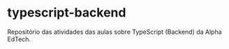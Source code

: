 # typescript-backend
Repositório das atividades das aulas sobre TypeScript (Backend) da Alpha EdTech.
